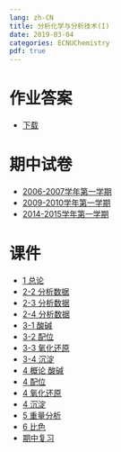```yaml
---
lang: zh-CN
title: 分析化学与分析技术(I)
date: 2019-03-04
categories: ECNUChemistry
pdf: true
---
```

# 作业答案
* [下载](https://bf.njzjz.win/ecnuchemistry/分析化学与分析技术(I)/作业答案.pdf)

# 期中试卷
* [2006-2007学年第一学期](https://bf.njzjz.win/ecnuchemistry/分析化学与分析技术(I)/期末试卷-2006-2007学年第一学期.doc)
* [2009-2010学年第一学期](https://bf.njzjz.win/ecnuchemistry/分析化学与分析技术(I)/期末试卷-2009-2010学年第一学期.doc)
* [2014-2015学年第一学期](https://bf.njzjz.win/ecnuchemistry/分析化学与分析技术(I)/期中试卷-2014-2015学年第一学期.pdf)

# 课件
* [1 总论](https://bf.njzjz.win/ecnuchemistry/分析化学与分析技术(I)/课件-1%20总论%20%5D兼容模式%5B.pdf)
* [2-2 分析数据](https://bf.njzjz.win/ecnuchemistry/分析化学与分析技术(I)/课件-2-2%20第二章%20分析数据的处理和质量保证%20%5D兼容模式%5B.pdf)
* [2-3 分析数据](https://bf.njzjz.win/ecnuchemistry/分析化学与分析技术(I)/课件-2-3%20第二章%20分析数据的处理和质量保证%20%5D兼容模式%5B.pdf)
* [2-4 分析数据](https://bf.njzjz.win/ecnuchemistry/分析化学与分析技术(I)/课件-2-4%20第二章%20分析数据的处理和质量保证%20%5D兼容模式%5B.pdf)
* [3-1 酸碱](https://bf.njzjz.win/ecnuchemistry/分析化学与分析技术(I)/课件-3-1%20化学分析%20酸碱平衡.pdf)
* [3-2 配位](https://bf.njzjz.win/ecnuchemistry/分析化学与分析技术(I)/课件-3-2%20化学分析%20配位平衡.pdf)
* [3-3 氧化还原](https://bf.njzjz.win/ecnuchemistry/分析化学与分析技术(I)/课件-3-3%20化学分析%20氧化还原平衡.pdf)
* [3-4 沉淀](https://bf.njzjz.win/ecnuchemistry/分析化学与分析技术(I)/课件-3-4%20化学分析%20沉淀平衡.pdf)
* [4 概论 酸碱](https://bf.njzjz.win/ecnuchemistry/分析化学与分析技术(I)/课件-4%20滴定分析概论与酸碱滴定.pdf)
* [4 配位](https://bf.njzjz.win/ecnuchemistry/分析化学与分析技术(I)/课件-4%20配位滴定.pdf)
* [4 氧化还原](https://bf.njzjz.win/ecnuchemistry/分析化学与分析技术(I)/课件-4%20氧化还原滴定法-class.pdf)
* [4 沉淀](https://bf.njzjz.win/ecnuchemistry/分析化学与分析技术(I)/课件-4%20沉淀滴定法-class.pdf)
* [5 重量分析](https://bf.njzjz.win/ecnuchemistry/分析化学与分析技术(I)/课件-5%20重量分析法-class.pdf)
* [6 比色](https://bf.njzjz.win/ecnuchemistry/分析化学与分析技术(I)/课件-6%20比色法-class.pdf)
* [期中复习](https://bf.njzjz.win/ecnuchemistry/分析化学与分析技术(I)/课件-分析化学期中复习.pdf)
